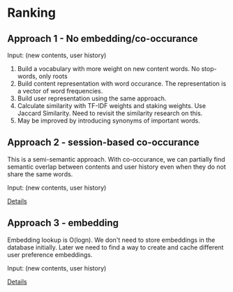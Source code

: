 # Ranking

## Approach 1 - No embedding/co-occurance
Input: (new contents, user history)

1. Build a vocabulary with more weight on new content words. No stop-words, only roots
2. Build content representation with word occurance. The representation is a vector of word frequencies.
3. Build user representation using the same approach.
4. Calculate similarity with TF-IDF weights and staking weights. Use Jaccard Similarity. Need to revisit the similarity research on this.
5. May be improved by introducing synonyms of important words.


## Approach 2 - session-based co-occurance
This is a semi-semantic approach. With co-occurance, we can partially find semantic overlap between contents and user history even when they do not share the same words.

Input: (new contents, user history)

[Details](./co-occurance.md)

## Approach 3 - embedding
Embedding lookup is O(logn). We don't need to store embeddings in the database initially. Later we need to find a way to create and cache different user preference embeddings. 

Input: (new contents, user history)

[Details](./embedding.md)